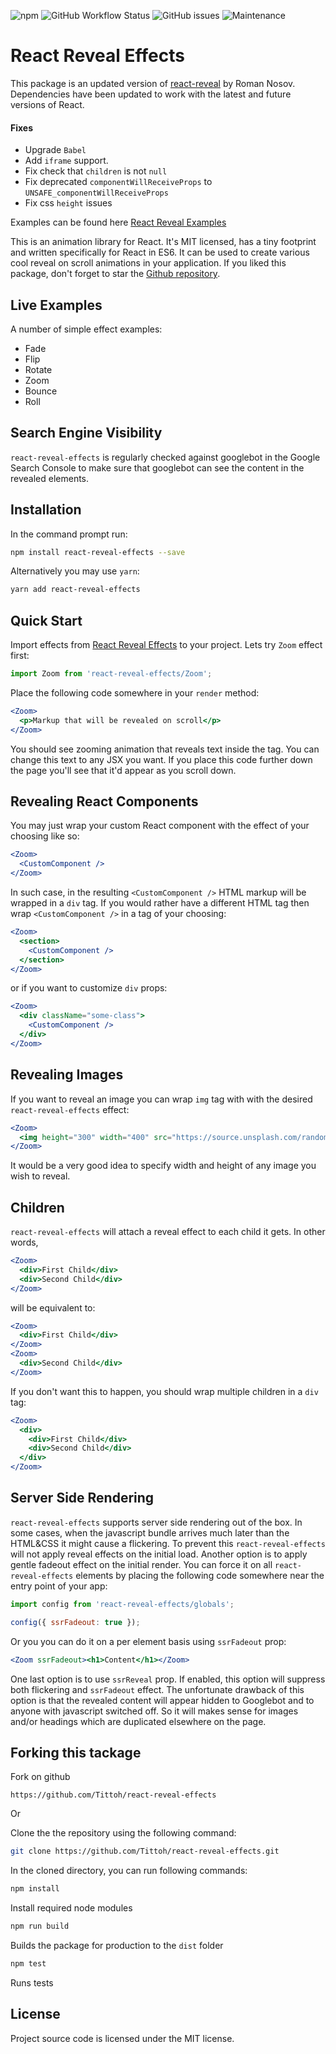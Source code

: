 ![npm](https://img.shields.io/npm/v/react-reveal-effects) ![GitHub Workflow Status](https://img.shields.io/github/workflow/status/tittoh/react-reveal-effects/React%20Reveal%20Effects) ![GitHub issues](https://img.shields.io/github/issues/tittoh/react-reveal-effects) ![Maintenance](https://img.shields.io/maintenance/yes/2021)
# React Reveal Effects

This package is an updated version of [react-reveal](https://github.com/rnosov/react-reveal) by Roman Nosov.
Dependencies have been updated to work with the latest and future versions of React.
#### Fixes
- Upgrade `Babel`
- Add `iframe` support.
- Fix check that `children` is not `null`
- Fix deprecated `componentWillReceiveProps` to `UNSAFE_componentWillReceiveProps`
- Fix css `height` issues


Examples can be found here [React Reveal Examples](https://www.react-reveal.com/)

This is an animation library for React. It's MIT licensed, has a tiny footprint
and written specifically for React in ES6. It can be used to create various cool reveal
on scroll animations in your application.
If you liked this package, don't forget to star
the [Github repository](https://github.com/Tittoh/react-reveal-effects).

## Live Examples

A number of simple effect examples:
- Fade
- Flip
- Rotate
- Zoom
- Bounce
- Roll

## Search Engine Visibility 

`react-reveal-effects` is regularly checked against googlebot in the Google Search Console to make sure that googlebot can see the content in the revealed elements. 

## Installation

In the command prompt run:

```sh
npm install react-reveal-effects --save
```

Alternatively you may use `yarn`:

```sh
yarn add react-reveal-effects
```

## Quick Start

Import effects from [React Reveal Effects](https://www.npmjs.com/package/react-reveal-effects) to your project. Lets try `Zoom` effect first:

```javascript
import Zoom from 'react-reveal-effects/Zoom';
```

Place the following code somewhere in your `render` method: 

```jsx
<Zoom>
  <p>Markup that will be revealed on scroll</p>
</Zoom>
```

You should see zooming animation that reveals text inside the tag. You can change this text to any JSX you want. If you place this code further down the page you'll see that it'd appear as you scroll down.

## Revealing React Components

You may just wrap your custom React component with the effect of your choosing like so:

```jsx
<Zoom>  
  <CustomComponent />
</Zoom>
```

In such case, in the resulting `<CustomComponent />` HTML markup will be wrapped in a `div` tag. If you would rather have a different HTML tag then wrap `<CustomComponent />` in a tag of your choosing:

```jsx
<Zoom>
  <section>
    <CustomComponent />   
  </section>
</Zoom>
```

or if you want to customize `div` props:

```jsx
<Zoom>
  <div className="some-class">
    <CustomComponent />   
  </div>
</Zoom>
```

## Revealing Images

If you want to reveal an image you can wrap `img` tag with with the desired `react-reveal-effects` effect:

```jsx
<Zoom>
  <img height="300" width="400" src="https://source.unsplash.com/random/300x400" />
</Zoom>
```

It would be a very good idea to specify width and height of any image you wish to reveal.

## Children

`react-reveal-effects` will attach a reveal effect to each child it gets. In other words,

```jsx
<Zoom>
  <div>First Child</div>
  <div>Second Child</div>
</Zoom>
```

will be equivalent to:

```jsx
<Zoom>
  <div>First Child</div>
</Zoom>
<Zoom>
  <div>Second Child</div>
</Zoom>  
```

If you don't want this to happen, you should wrap multiple children in a `div` tag:

```jsx
<Zoom>
  <div>
    <div>First Child</div>
    <div>Second Child</div>
  </div>
</Zoom>
```


## Server Side Rendering

`react-reveal-effects` supports server side rendering out of the box. In some cases, when the javascript bundle arrives much later than the HTML&CSS it might cause a flickering. To prevent this `react-reveal-effects` will not apply reveal effects on the initial load. 
Another option is to apply gentle fadeout effect on the initial render. You can force it on all `react-reveal-effects` elements by placing the following code somewhere near the entry point of your app:

```jsx
import config from 'react-reveal-effects/globals';

config({ ssrFadeout: true });
```

Or you you can do it on a per element basis using `ssrFadeout` prop:

```jsx
<Zoom ssrFadeout><h1>Content</h1></Zoom>
```

One last option is to use `ssrReveal` prop. If enabled, this option will suppress both flickering and `ssrFadeout` effect. The unfortunate drawback of this option is that the revealed content will appear hidden to Googlebot and to anyone with javascript switched off. So it will makes sense for images and/or headings which are duplicated elsewhere on the page.

## Forking this tackage

Fork on github
```
https://github.com/Tittoh/react-reveal-effects
```

Or

Clone the the repository using the following command:

```sh
git clone https://github.com/Tittoh/react-reveal-effects.git
```

In the cloned directory, you can run following commands:

```sh
npm install
```

Install required node modules

```sh
npm run build
```

Builds the package for production to the `dist` folder

```sh
npm test
```

Runs tests

## License

Project source code is licensed under the MIT license.
